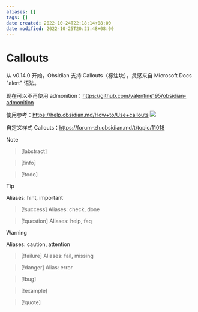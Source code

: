 ```yaml
---
aliases: []
tags: []
date created: 2022-10-24T22:18:14+08:00
date modified: 2022-10-25T20:21:48+08:00
---
```


# Callouts

从 v0.14.0 开始，Obsidian 支持 Callouts（标注块），灵感来自 Microsoft Docs "alert" 语法。

现在可以不再使用 admonition：<https://github.com/valentine195/obsidian-admonition>

使用参考：<https://help.obsidian.md/How+to/Use+callouts>
![](../_assets/Callouts.md_files/38965a23-ea17-4bc7-9a60-6bc73bb0348f.jpg)

自定义样式 Callouts：<https://forum-zh.obsidian.md/t/topic/11018>

> [!note]

> [!abstract]

> [!info]

> [!todo]

> [!tip]
Aliases: hint, important

> [!success]
Aliases: check, done

> [!question]
Aliases: help, faq

> [!warning]
Aliases: caution, attention

> [!failure]
Aliases: fail, missing

> [!danger]
Alias: error

> [!bug]

> [!example]

> [!quote]
